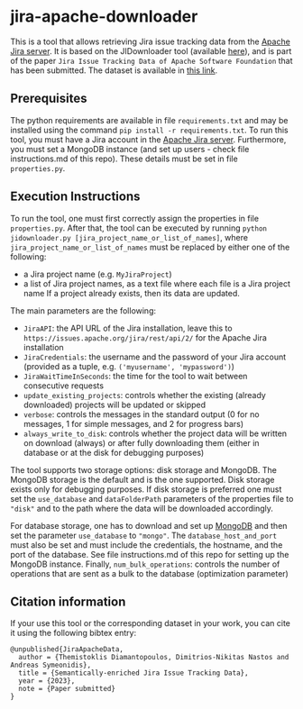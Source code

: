 jira-apache-downloader
======================
This is a tool that allows retrieving Jira issue tracking data from the [Apache Jira server](https://issues.apache.org/jira/rest/api/2/).
It is based on the JIDownloader tool (available [here](https://github.com/thdiaman/JIDownloader)), and is part of the paper
`Jira Issue Tracking Data of Apache Software Foundation` that has been submitted. The dataset is available in [this link](https://doi.org/10.5281/zenodo.5665895).

Prerequisites
-------------
The python requirements are available in file `requirements.txt` and may be installed using the command
`pip install -r requirements.txt`. To run this tool, you must have a Jira account in the [Apache Jira server](https://issues.apache.org/jira/rest/api/2/).
Furthermore, you must set a MongoDB instance (and set up users - check file instructions.md of this repo). These details must be set in file `properties.py`.

Execution Instructions
----------------------
To run the tool, one must first correctly assign the properties in file `properties.py`.
After that, the tool can be executed by running `python jidownloader.py [jira_project_name_or_list_of_names]`,
where `jira_project_name_or_list_of_names` must be replaced by either one of the following:
- a Jira project name (e.g. `MyJiraProject`)
- a list of Jira project names, as a text file where each file is a Jira project name
If a project already exists, then its data are updated.

The main parameters are the following:
- `JiraAPI`: the API URL of the Jira installation, leave this to `https://issues.apache.org/jira/rest/api/2/` for the Apache Jira installation
- `JiraCredentials`: the username and the password of your Jira account (provided as a tuple, e.g. `('myusername', 'mypassword')`)
- `JiraWaitTimeInSeconds`: the time for the tool to wait between consecutive requests
- `update_existing_projects`: controls whether the existing (already downloaded) projects will be updated or skipped
- `verbose`: controls the messages in the standard output (0 for no messages, 1 for simple messages, and 2 for progress bars)
- `always_write_to_disk`: controls whether the project data will be written on download (always) or after fully downloading them (either in database or at the disk for debugging purposes)

The tool supports two storage options: disk storage and MongoDB. The MongoDB storage is the default and is the one supported. Disk storage exists only for debugging purposes. If disk storage is preferred one must set the `use_database` and `dataFolderPath` parameters of the properties file to `"disk"` and to the path where the data will be downloaded accordingly.

For database storage, one has to download and set up [MongoDB](https://www.mongodb.com/) and then set the
parameter `use_database` to `"mongo"`. The `database_host_and_port` must also be set and must include the credentials, the hostname, and the port of the database. See file instructions.md of this repo for setting up the MongoDB instance. Finally, `num_bulk_operations`: controls the number of operations that are sent as a bulk to the database (optimization parameter)

Citation information
--------------------
If your use this tool or the corresponding dataset in your work, you can cite it using the following bibtex entry:

```
@unpublished{JiraApacheData,
  author = {Themistoklis Diamantopoulos, Dimitrios-Nikitas Nastos and Andreas Symeonidis},
  title = {Semantically-enriched Jira Issue Tracking Data},
  year = {2023},
  note = {Paper submitted}
}
```


